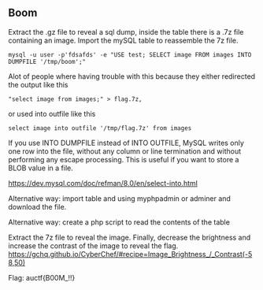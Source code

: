 Boom
--

Extract the .gz file to reveal a sql dump, inside the table there is a .7z file containing an image. Import the mySQL table to reassemble the 7z file.

```mysql -u user -p'fdsafds' -e "USE test; SELECT image FROM images INTO DUMPFILE '/tmp/boom';"```

Alot of people where having trouble with this because they either redirected the output like this 

```"select image from images;" > flag.7z,```

or used into outfile like this

```select image into outfile '/tmp/flag.7z' from images```

If you use INTO DUMPFILE instead of INTO OUTFILE, MySQL writes only one row into the file, without any column or line termination and without performing any escape processing. This is useful if you want to store a BLOB value in a file.

https://dev.mysql.com/doc/refman/8.0/en/select-into.html

Alternative way: import table and using myphpadmin or adminer and download the file. 

Alternative way: create a php script to read the contents of the table

Extract the 7z file to reveal the image. Finally, decrease the brightness and increase the contrast of the image to reveal the flag.
https://gchq.github.io/CyberChef/#recipe=Image_Brightness_/_Contrast(-58,50)

Flag: auctf{B00M_!!}
